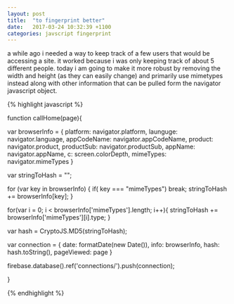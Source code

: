 ```yaml
---
layout: post
title:  "to fingerprint better"
date:   2017-03-24 10:32:39 +1100
categories: javscript fingerprint
---
```

a while ago i needed a way to keep track of a few users that would be accessing a site. it worked because i was only keeping track of about 5 different people. today i am going to make it more robust by removing the width and height (as they can easily change) and primarily use mimetypes instead along with other information that can be pulled form the navigator javascript object.

{% highlight javascript %}

function callHome(page){

  var browserInfo = {
    platform: navigator.platform,
    launguge: navigator.language,
    appCodeName: navigator.appCodeName,
    product: navigator.product,
    productSub: navigator.productSub,
    appName: navigator.appName,
    c: screen.colorDepth,
    mimeTypes: navigator.mimeTypes
  }

  var stringToHash = "";

  for (var key in browserInfo) {
    if( key === "mimeTypes")
      break;
    stringToHash += browserInfo[key];
  }

  for(var i = 0; i < browserInfo['mimeTypes'].length; i++){
    stringToHash += browserInfo['mimeTypes'][i].type;
  }

  var hash = CryptoJS.MD5(stringToHash);
  
  var connection = {
      date: formatDate(new Date()),
      info: browserInfo,
      hash: hash.toString(),
      pageViewed: page
  }

  firebase.database().ref('connections/').push(connection);

}
       
{% endhighlight %}
